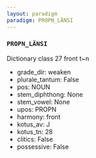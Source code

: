 ```yaml
---
layout: paradigm
paradigm: PROPN_LÄNSI
---
```

### ` PROPN_LÄNSI `

Dictionary class 27 front t~n
* grade_dir: weaken
* plurale_tantum: False
* pos: NOUN
* stem_diphthong: None
* stem_vowel: None
* upos: PROPN
* harmony: front
* kotus_av: J
* kotus_tn: 28
* clitics: False
* possessive: False
